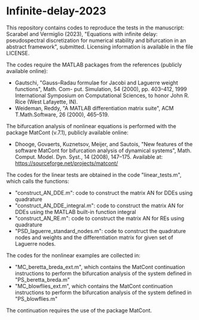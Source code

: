 # Infinite-delay-2023
 
This repository contains codes to reproduce the tests in the manuscript:
Scarabel and Vermiglio (2023), "Equations with infinite delay: pseudospectral discretization for numerical stability and bifurcation in an abstract framework", submitted. 
Licensing information is available in the file LICENSE. 

The codes require the MATLAB packages from the references (publicly available online):
* Gautschi, "Gauss–Radau formulae for Jacobi and Laguerre weight functions", Math. Com- put. Simulation, 54 (2000), pp. 403–412, 1999 International Symposium on Computational Sciences, to honor John R. Rice (West Lafayette, IN).
* Weideman, Reddy, "A MATLAB differentiation matrix suite", ACM T.Math.Software, 26 (2000), 465–519.

The bifurcation analysis of nonlinear equations is performed with the package MatCont (v.7.1), publicly available online:
* Dhooge, Govaerts, Kuznetsov, Meijer, and Sautois, "New features of the software MatCont for bifurcation analysis of dynamical systems", Math. Comput. Model. Dyn. Syst., 14 (2008), 147–175. Available at: https://sourceforge.net/projects/matcont/

The codes for the linear tests are obtained in the code "linear_tests.m", which calls the functions:
* "construct_AN_DDE.m": code to construct the matrix AN for DDEs using quadrature
* "construct_AN_DDE_integral.m": code to construct the matrix AN for DDEs using the MATLAB built-in function integral
* "construct_AN_RE.m": code to construct the matrix AN for REs using quadrature
* "PSD_laguerre_standard_nodes.m": code to construct the quadrature nodes and weights and the differentiation matrix for given set of Laguerre nodes.

The codes for the nonlinear examples are collected in:
* "MC_beretta_breda_ext.m", which contains the MatCont continuation instructions to perform the bifurcation analysis of the system defined in "PS_beretta_breda.m"
* "MC_blowflies_ext.m", which contains the MatCont continuation instructions to perform the bifurcation analysis of the system defined in "PS_blowflies.m"

The continuation requires the use of the package MatCont. 
